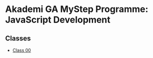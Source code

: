# Akademi GA MyStep Programme: JavaScript Development

## Classes

- [Class 00](class_00/README.md)
